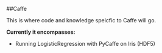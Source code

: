 ##Caffe

This is where code and knowledge speicfic to Caffe will go.

**Currently it encompasses:**
- Running LogisticRegression with PyCaffe on Iris (HDF5)
